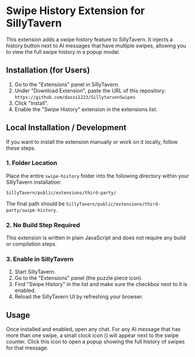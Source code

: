 # Swipe History Extension for SillyTavern

This extension adds a swipe history feature to SillyTavern. It injects a history button next to AI messages that have multiple swipes, allowing you to view the full swipe history in a popup modal.

## Installation (for Users)

1.  Go to the "Extensions" panel in SillyTavern.
2.  Under "Download Extension", paste the URL of this repository: `https://github.com/dasss1223/SillytarvenSwipes`
3.  Click "Install".
4.  Enable the "Swipe History" extension in the extensions list.

## Local Installation / Development

If you want to install the extension manually or work on it locally, follow these steps.

### 1. Folder Location

Place the entire `swipe-history` folder into the following directory within your SillyTavern installation:

```
SillyTavern/public/extensions/third-party/
```

The final path should be `SillyTavern/public/extensions/third-party/swipe-history`.

### 2. No Build Step Required

This extension is written in plain JavaScript and does not require any build or compilation steps.

### 3. Enable in SillyTavern

1.  Start SillyTavern.
2.  Go to the "Extensions" panel (the puzzle piece icon).
3.  Find "Swipe History" in the list and make sure the checkbox next to it is enabled.
4.  Reload the SillyTavern UI by refreshing your browser.

## Usage

Once installed and enabled, open any chat. For any AI message that has more than one swipe, a small clock icon (<i class="fa-solid fa-clock-rotate-left"></i>) will appear next to the swipe counter. Click this icon to open a popup showing the full history of swipes for that message.
